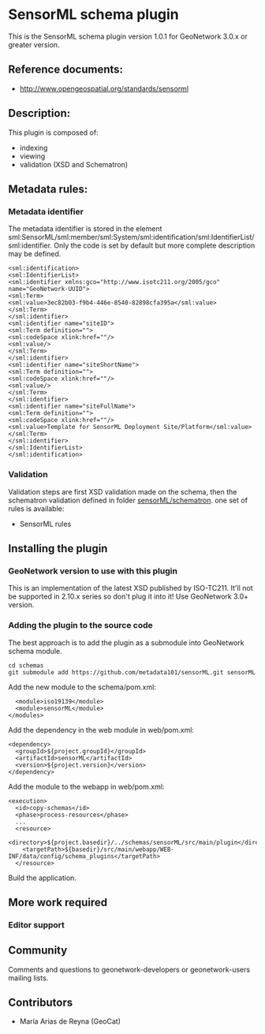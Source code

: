 # SensorML schema plugin

This is the SensorML schema plugin version 1.0.1 for GeoNetwork 3.0.x or greater version.

## Reference documents:

* http://www.opengeospatial.org/standards/sensorml
 

## Description:

This plugin is composed of:

* indexing
* viewing
* validation (XSD and Schematron)

## Metadata rules:

### Metadata identifier

The metadata identifier is stored in the element sml:SensorML/sml:member/sml:System/sml:identification/sml:IdentifierList/sml:identifier.
Only the code is set by default but more complete description may be defined.

```
<sml:identification>
<sml:IdentifierList>
<sml:identifier xmlns:gco="http://www.isotc211.org/2005/gco" name="GeoNetwork-UUID">
<sml:Term>
<sml:value>3ec82b03-f9b4-446e-8540-82898cfa395a</sml:value>
</sml:Term>
</sml:identifier>
<sml:identifier name="siteID">
<sml:Term definition="">
<sml:codeSpace xlink:href=""/>
<sml:value/>
</sml:Term>
</sml:identifier>
<sml:identifier name="siteShortName">
<sml:Term definition="">
<sml:codeSpace xlink:href=""/>
<sml:value/>
</sml:Term>
</sml:identifier>
<sml:identifier name="siteFullName">
<sml:Term definition="">
<sml:codeSpace xlink:href=""/>
<sml:value>Template for SensorML Deployment Site/Platform</sml:value>
</sml:Term>
</sml:identifier>
</sml:IdentifierList>
</sml:identification>
```

### Validation

Validation steps are first XSD validation made on the schema, then the schematron validation defined in folder  [sensorML/schematron](https://github.com/metadata101/sensorML/tree/3.2.x/src/main/plugin/sensorML/schematron). one set of rules is available:
* SensorML rules

## Installing the plugin

### GeoNetwork version to use with this plugin

This is an implementation of the latest XSD published by ISO-TC211. 
It'll not be supported in 2.10.x series so don't plug it into it!
Use GeoNetwork 3.0+ version.

### Adding the plugin to the source code

The best approach is to add the plugin as a submodule into GeoNetwork schema module.

```
cd schemas
git submodule add https://github.com/metadata101/sensorML.git sensorML
```

Add the new module to the schema/pom.xml:

```
  <module>iso19139</module>
  <module>sensorML</module>
</modules>
```

Add the dependency in the web module in web/pom.xml:

```
<dependency>
  <groupId>${project.groupId}</groupId>
  <artifactId>sensorML</artifactId>
  <version>${project.version}</version>
</dependency>
```

Add the module to the webapp in web/pom.xml:

```
<execution>
  <id>copy-schemas</id>
  <phase>process-resources</phase>
  ...
  <resource>
    <directory>${project.basedir}/../schemas/sensorML/src/main/plugin</directory>
    <targetPath>${basedir}/src/main/webapp/WEB-INF/data/config/schema_plugins</targetPath>
  </resource>
```


Build the application.


## More work required

### Editor support


## Community

Comments and questions to geonetwork-developers or geonetwork-users mailing lists.


## Contributors

* María Arias de Reyna (GeoCat)
